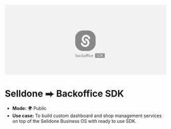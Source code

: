![Selldone Official Storefront App](_docs/images/banner-backoffice-sdk.jpg)

# Selldone ⮕ Backoffice SDK


* **Mode:** 🌍 Public
* **Use case:** To build custom dashboard and shop management services on top of the Selldone Business OS with ready to use SDK.